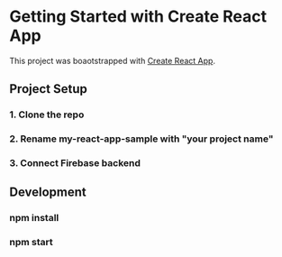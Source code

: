 # Getting Started with Create React App

This project was boaotstrapped with [Create React App](https://github.com/facebook/create-react-app).

## Project Setup

### 1. Clone the repo

### 2. Rename my-react-app-sample with "your project name"

### 3. Connect Firebase backend

## Development

### npm install

### npm start
